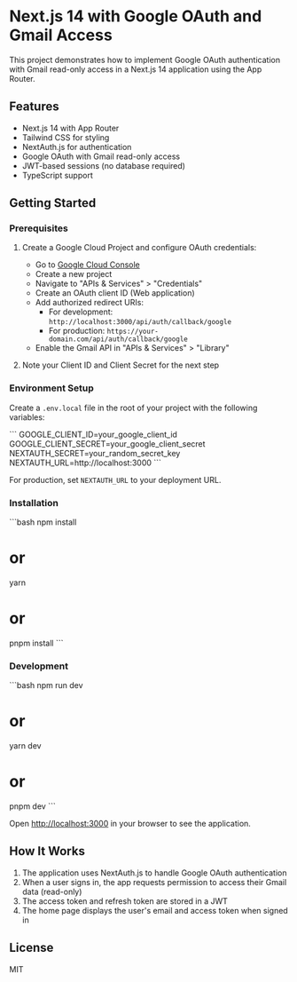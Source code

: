 # Next.js 14 with Google OAuth and Gmail Access

This project demonstrates how to implement Google OAuth authentication with Gmail read-only access in a Next.js 14 application using the App Router.

## Features

- Next.js 14 with App Router
- Tailwind CSS for styling
- NextAuth.js for authentication
- Google OAuth with Gmail read-only access
- JWT-based sessions (no database required)
- TypeScript support

## Getting Started

### Prerequisites

1. Create a Google Cloud Project and configure OAuth credentials:
   - Go to [Google Cloud Console](https://console.cloud.google.com/)
   - Create a new project
   - Navigate to "APIs & Services" > "Credentials"
   - Create an OAuth client ID (Web application)
   - Add authorized redirect URIs:
     - For development: `http://localhost:3000/api/auth/callback/google`
     - For production: `https://your-domain.com/api/auth/callback/google`
   - Enable the Gmail API in "APIs & Services" > "Library"

2. Note your Client ID and Client Secret for the next step

### Environment Setup

Create a `.env.local` file in the root of your project with the following variables:

\`\`\`
GOOGLE_CLIENT_ID=your_google_client_id
GOOGLE_CLIENT_SECRET=your_google_client_secret
NEXTAUTH_SECRET=your_random_secret_key
NEXTAUTH_URL=http://localhost:3000
\`\`\`

For production, set `NEXTAUTH_URL` to your deployment URL.

### Installation

\`\`\`bash
npm install
# or
yarn
# or
pnpm install
\`\`\`

### Development

\`\`\`bash
npm run dev
# or
yarn dev
# or
pnpm dev
\`\`\`

Open [http://localhost:3000](http://localhost:3000) in your browser to see the application.

## How It Works

1. The application uses NextAuth.js to handle Google OAuth authentication
2. When a user signs in, the app requests permission to access their Gmail data (read-only)
3. The access token and refresh token are stored in a JWT
4. The home page displays the user's email and access token when signed in

## License

MIT
